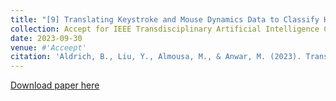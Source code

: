 ```yaml
---
title: "[9] Translating Keystroke and Mouse Dynamics Data to Classify Human Mood"
collection: Accept for IEEE Transdisciplinary Artificial Intelligence Conference
date: 2023-09-30
venue: #'Acceept'
citation: 'Aldrich, B., Liu, Y., Almousa, M., & Anwar, M. (2023). Translating Keystroke and Mouse Dynamics Data to Classify Human Mood.'
---
```


[Download paper here]()
